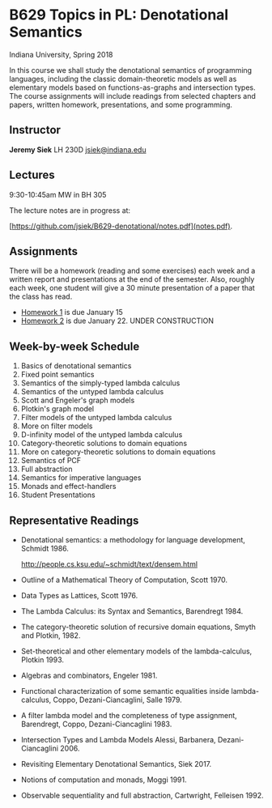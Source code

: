 # B629 Topics in PL: Denotational Semantics

Indiana University, Spring 2018

In this course we shall study the denotational semantics of
programming languages, including the classic domain-theoretic models
as well as elementary models based on functions-as-graphs and
intersection types. The course assignments will include readings from
selected chapters and papers, written homework, presentations, and
some programming.

## Instructor

**Jeremy Siek** LH 230D [jsiek@indiana.edu](mailto:jsiek@indiana.edu)

## Lectures

9:30-10:45am MW in BH 305

The lecture notes are in progress at:

[https://github.com/jsiek/B629-denotational/notes.pdf](notes.pdf).

## Assignments

There will be a homework (reading and some exercises) each week and a
written report and presentations at the end of the semester.  Also,
roughly each week, one student will give a 30 minute presentation of a
paper that the class has read.

- [Homework 1](hw1.md) is due January 15
- [Homework 2](hw2.md) is due January 22. UNDER CONSTRUCTION

## Week-by-week Schedule

1. Basics of denotational semantics
2. Fixed point semantics
3. Semantics of the simply-typed lambda calculus
4. Semantics of the untyped lambda calculus
5. Scott and Engeler's graph models
6. Plotkin's graph model
7. Filter models of the untyped lambda calculus
8. More on filter models
9. D-infinity model of the untyped lambda calculus
10. Category-theoretic solutions to domain equations
11. More on category-theoretic solutions to domain equations
12. Semantics of PCF
13. Full abstraction
14. Semantics for imperative languages
15. Monads and effect-handlers
16. Student Presentations


## Representative Readings

- Denotational semantics: a methodology for language development, Schmidt 1986.
   
   http://people.cs.ksu.edu/~schmidt/text/densem.html
   
- Outline of a Mathematical Theory of Computation, Scott 1970.
- Data Types as Lattices, Scott 1976.
- The Lambda Calculus: its Syntax and Semantics, Barendregt 1984.
- The category-theoretic solution of recursive domain equations,
  Smyth and Plotkin, 1982.
- Set-theoretical and other elementary models of the lambda-calculus,
  Plotkin 1993.
- Algebras and combinators, Engeler 1981.
- Functional characterization of some semantic equalities
  inside lambda-calculus, Coppo, Dezani-Ciancaglini, Salle 1979.
- A filter lambda model and the completeness of type assignment,
  Barendregt, Coppo, Dezani-Ciancaglini 1983.
- Intersection Types and Lambda Models
  Alessi, Barbanera, Dezani-Ciancaglini 2006.
- Revisiting Elementary Denotational Semantics, Siek 2017.
- Notions of computation and monads, Moggi 1991.
- Observable sequentiality and full abstraction,
  Cartwright, Felleisen 1992.

